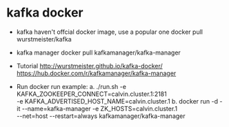 # kafka docker

* kafka haven't offcial docker image, use a popular one
    docker pull wurstmeister/kafka

* kafka manager
    docker pull kafkamanager/kafka-manager
    
* Tutorial
    http://wurstmeister.github.io/kafka-docker/
    https://hub.docker.com/r/kafkamanager/kafka-manager

* Run docker
    run example:
    a. ./run.sh -e KAFKA_ZOOKEEPER_CONNECT=calvin.cluster.1:2181 \
                -e KAFKA_ADVERTISED_HOST_NAME=calvin.cluster.1
    b. docker run -d -it --name=kafka-manager -e ZK_HOSTS=calvin.cluster.1 \
        --net=host --restart=always kafkamanager/kafka-manager
